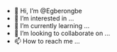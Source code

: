 - 👋 Hi, I’m @Egberongbe
- 👀 I’m interested in ...
- 🌱 I’m currently learning ...
- 💞️ I’m looking to collaborate on ...
- 📫 How to reach me ...

<!---
Egberongbe/Egberongbe is a ✨ special ✨ repository because its `README.md` (this file) appears on your GitHub profile.
You can click the Preview link to take a look at your changes.
--->
